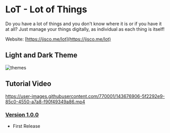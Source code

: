 # LoT - Lot of Things
Do you have a lot of things and you don't know where it is or if you have it at all?
Just manage your things digitally, as individual as each thing is itself!

Website: [https://jisco.me/lot](https://jisco.me/lot)

## Light and Dark Theme
![themes](https://user-images.githubusercontent.com/770001/143676896-e73e9968-c4fa-4cbe-9c48-2f0da197f900.png)

## Tutorial Video
https://user-images.githubusercontent.com/770001/143676906-5f2292e9-85c0-4550-a7a8-f90f49349a86.mp4

### <a href="https://github.com/Jisco/LotOfThings/blob/main/v1.0.0.md">Version 1.0.0</a>
* First Release
